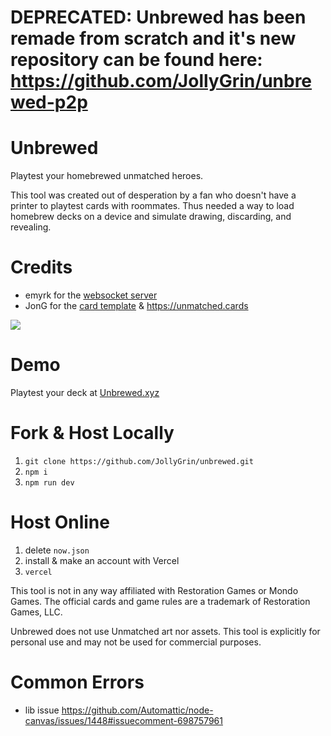 # DEPRECATED: Unbrewed has been remade from scratch and it's new repository can be found here: https://github.com/JollyGrin/unbrewed-p2p

# Unbrewed

Playtest your homebrewed unmatched heroes.

This tool was created out of desperation by a fan who doesn't have a printer to playtest cards with roommates. Thus needed a way to load homebrew decks on a device and simulate drawing, discarding, and revealing.

# Credits

- emyrk for the [websocket server](https://github.com/Emyrk/unmatched-online)
- JonG for the [card template](https://github.com/jonathanguberman/unmatched_maker/) & https://unmatched.cards

![](https://i.imgur.com/rMTrYOp.gif)

# Demo

Playtest your deck at [Unbrewed.xyz](https://unbrewed.xyz)

# Fork & Host Locally

1. `git clone https://github.com/JollyGrin/unbrewed.git`
2. `npm i`
3. `npm run dev`

# Host Online

1. delete `now.json`
2. install & make an account with Vercel
3. `vercel`

This tool is not in any way affiliated with Restoration Games or Mondo Games. The official cards and game rules are a trademark of Restoration Games, LLC.

Unbrewed does not use Unmatched art nor assets. This tool is explicitly for personal use and may not be used for commercial purposes.


# Common Errors
- lib issue https://github.com/Automattic/node-canvas/issues/1448#issuecomment-698757961
